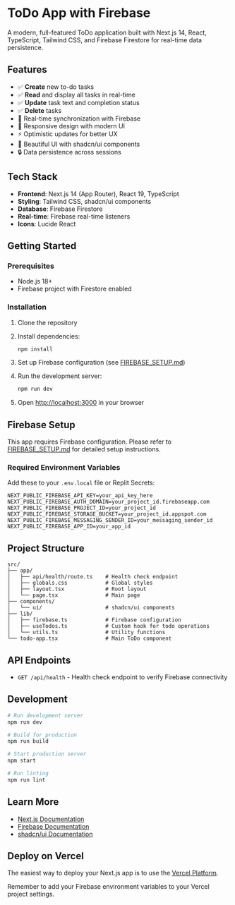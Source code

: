 # ToDo App with Firebase

A modern, full-featured ToDo application built with Next.js 14, React, TypeScript, Tailwind CSS, and Firebase Firestore for real-time data persistence.

## Features

- ✅ **Create** new to-do tasks
- ✅ **Read** and display all tasks in real-time
- ✅ **Update** task text and completion status
- ✅ **Delete** tasks
- 🔄 Real-time synchronization with Firebase
- 📱 Responsive design with modern UI
- ⚡ Optimistic updates for better UX
- 🎨 Beautiful UI with shadcn/ui components
- 🔒 Data persistence across sessions

## Tech Stack

- **Frontend**: Next.js 14 (App Router), React 19, TypeScript
- **Styling**: Tailwind CSS, shadcn/ui components
- **Database**: Firebase Firestore
- **Real-time**: Firebase real-time listeners
- **Icons**: Lucide React

## Getting Started

### Prerequisites

- Node.js 18+ 
- Firebase project with Firestore enabled

### Installation

1. Clone the repository
2. Install dependencies:
   ```bash
   npm install
   ```

3. Set up Firebase configuration (see [FIREBASE_SETUP.md](./FIREBASE_SETUP.md))

4. Run the development server:
   ```bash
   npm run dev
   ```

5. Open [http://localhost:3000](http://localhost:3000) in your browser

## Firebase Setup

This app requires Firebase configuration. Please refer to [FIREBASE_SETUP.md](./FIREBASE_SETUP.md) for detailed setup instructions.

### Required Environment Variables

Add these to your `.env.local` file or Replit Secrets:

```
NEXT_PUBLIC_FIREBASE_API_KEY=your_api_key_here
NEXT_PUBLIC_FIREBASE_AUTH_DOMAIN=your_project_id.firebaseapp.com
NEXT_PUBLIC_FIREBASE_PROJECT_ID=your_project_id
NEXT_PUBLIC_FIREBASE_STORAGE_BUCKET=your_project_id.appspot.com
NEXT_PUBLIC_FIREBASE_MESSAGING_SENDER_ID=your_messaging_sender_id
NEXT_PUBLIC_FIREBASE_APP_ID=your_app_id
```

## Project Structure

```
src/
├── app/
│   ├── api/health/route.ts    # Health check endpoint
│   ├── globals.css            # Global styles
│   ├── layout.tsx             # Root layout
│   └── page.tsx               # Main page
├── components/
│   └── ui/                    # shadcn/ui components
├── lib/
│   ├── firebase.ts            # Firebase configuration
│   ├── useTodos.ts            # Custom hook for todo operations
│   └── utils.ts               # Utility functions
└── todo-app.tsx               # Main ToDo component
```

## API Endpoints

- `GET /api/health` - Health check endpoint to verify Firebase connectivity

## Development

```bash
# Run development server
npm run dev

# Build for production
npm run build

# Start production server
npm start

# Run linting
npm run lint
```

## Learn More

- [Next.js Documentation](https://nextjs.org/docs)
- [Firebase Documentation](https://firebase.google.com/docs)
- [shadcn/ui Documentation](https://ui.shadcn.com/)

## Deploy on Vercel

The easiest way to deploy your Next.js app is to use the [Vercel Platform](https://vercel.com/new?utm_medium=default-template&filter=next.js&utm_source=create-next-app&utm_campaign=create-next-app-readme).

Remember to add your Firebase environment variables to your Vercel project settings.
